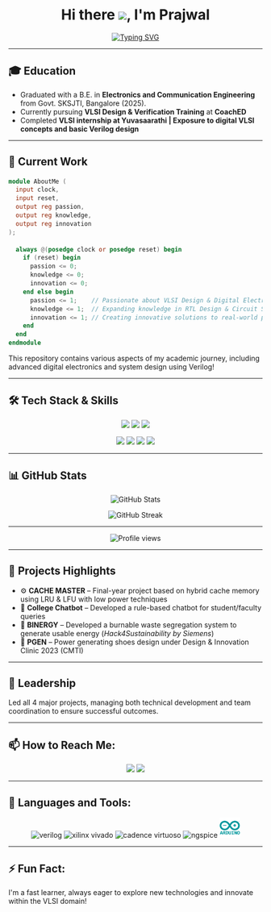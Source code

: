 <h1 align="center">Hi there <img src="https://raw.githubusercontent.com/MartinHeinz/MartinHeinz/master/wave.gif" width="30px">, I'm Prajwal</h1>

<p align="center">
  <a href="https://git.io/typing-svg">
    <img src="https://readme-typing-svg.herokuapp.com?font=Fira+Code&weight=600&size=24&pause=1000&color=2CF7E1&center=true&vCenter=true&random=false&width=435&lines=Digital+Electronics+Enthusiast;Verilog+%7C+NGSpice+%7C+RTL+Design;Aspiring+VLSI+Engineer" alt="Typing SVG" />
  </a>
</p>

<hr/>

## 🎓 Education

- Graduated with a B.E. in **Electronics and Communication Engineering** from Govt. SKSJTI, Bangalore (2025).
- Currently pursuing **VLSI Design & Verification Training** at **CoachED**
- Completed **VLSI internship at Yuvasaarathi | Exposure to digital VLSI concepts and basic Verilog design**

<hr/>

## 🚀 Current Work

```verilog
module AboutMe (
  input clock,
  input reset,
  output reg passion,
  output reg knowledge,
  output reg innovation
);

  always @(posedge clock or posedge reset) begin
    if (reset) begin
      passion <= 0;
      knowledge <= 0;
      innovation <= 0;
    end else begin
      passion <= 1;    // Passionate about VLSI Design & Digital Electronics
      knowledge <= 1;  // Expanding knowledge in RTL Design & Circuit Simulation
      innovation <= 1; // Creating innovative solutions to real-world problems
    end
  end
endmodule
```

This repository contains various aspects of my academic journey, including advanced digital electronics and system design using Verilog!

<hr/>

## 🛠️ Tech Stack & Skills

<p align="center">
  <img src="https://img.shields.io/badge/Verilog-2E8BC0?style=for-the-badge&logo=v&logoColor=white" />
  <img src="https://img.shields.io/badge/Xilinx_Vivado-FF1010?style=for-the-badge&logo=xilinx&logoColor=white" />
  <img src="https://img.shields.io/badge/NGSpice-FFA500?style=for-the-badge&logo=spice&logoColor=white" />
</p>
<p align="center">
  <img src="https://img.shields.io/badge/Cadence_Virtuoso-0096FF?style=for-the-badge&logo=cadence&logoColor=white" />
  <img src="https://img.shields.io/badge/Arduino_IDE-00979D?style=for-the-badge&logo=arduino&logoColor=white" />
  <img src="https://img.shields.io/badge/PSPICE-4B8BBE?style=for-the-badge&logo=spice&logoColor=white" />
  <img src="https://img.shields.io/badge/C-A5C9CA?style=for-the-badge&logo=c&logoColor=white" />
</p>


<hr/>

## 📊 GitHub Stats

<p align="center">
  <img src="https://github-readme-stats.vercel.app/api?username=Prajwal-r-7&show_icons=true&theme=dark" alt="GitHub Stats" />
</p>

<div align="center">
  <img src="https://github-readme-streak-stats.herokuapp.com/?user=Prajwal-r-7&theme=dark" alt="GitHub Streak" />
</div>

<hr/>

<p align="center"> <img src="https://komarev.com/ghpvc/?username=Prajwal-r-7&label=Profile%20views&color=0e75b6&style=flat" alt="Profile views" /> </p> <p align="center"> 

<hr/>

## 🌟 Projects Highlights

- ⚙️ **CACHE MASTER** – Final-year project based on hybrid cache memory using LRU & LFU with low power techniques
- 🤖 **College Chatbot** – Developed a rule-based chatbot for student/faculty queries
- 🌱 **BINERGY** – Developed a burnable waste segregation system to generate usable energy (*Hack4Sustainability by Siemens*)
- 🔋 **PGEN** – Power generating shoes design under Design & Innovation Clinic 2023 (CMTI)

<hr/>

## 👥 Leadership

Led all 4 major projects, managing both technical development and team coordination to ensure successful outcomes.

<hr/>

## 📫 How to Reach Me:

<p align="center">
  <a href="mailto:rprajwal745@gmail.com"><img src="https://img.shields.io/badge/Gmail-D14836?style=for-the-badge&logo=gmail&logoColor=white"/></a>
  <a href="https://www.linkedin.com/in/prajwal~r/"><img src="https://img.shields.io/badge/LinkedIn-0077B5?style=for-the-badge&logo=linkedin&logoColor=white"/></a>
  <!-- Add other social media as needed -->
</p>

<hr/>

## 🔧 Languages and Tools:

<p align="center">
  <!-- HDL -->
  <img src="https://img.shields.io/badge/Verilog-007ACC?style=for-the-badge&logo=v&logoColor=white" alt="verilog" />
    <img src="https://img.shields.io/badge/Xilinx_Vivado-E01F27?style=for-the-badge&logo=xilinx&logoColor=white" alt="xilinx vivado" />
  <!-- EDA Tools -->
  <img src="https://img.shields.io/badge/Cadence_Virtuoso-1B5E20?style=for-the-badge&logo=cadence&logoColor=white" alt="cadence virtuoso" />
  <img src="https://img.shields.io/badge/NGSpice-FF7F00?style=for-the-badge&logo=spice&logoColor=white" alt="ngspice" />
  <!-- Programming -->
  <img src="https://raw.githubusercontent.com/devicons/devicon/master/icons/arduino/arduino-original-wordmark.svg" alt="arduino" width="40" height="40"/>
</p>

<hr/>

## ⚡ Fun Fact:
I'm a fast learner, always eager to explore new technologies and innovate within the VLSI domain!

